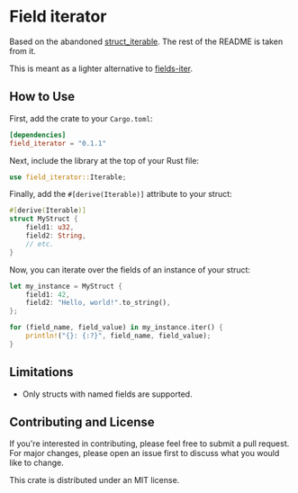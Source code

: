 # Field iterator

Based on the abandoned [struct_iterable](https://github.com/decomoraes/rust_struct_iterable). The rest of the README is taken from it.

This is meant as a lighter alternative to [fields-iter](https://github.com/ChayimFriedman2/fields-iter).

## How to Use

First, add the crate to your `Cargo.toml`:

```toml
[dependencies]
field_iterator = "0.1.1"
```

Next, include the library at the top of your Rust file:

```rust
use field_iterator::Iterable;
```

Finally, add the `#[derive(Iterable)]` attribute to your struct:

```rust
#[derive(Iterable)]
struct MyStruct {
    field1: u32,
    field2: String,
    // etc.
}
```

Now, you can iterate over the fields of an instance of your struct:

```rust
let my_instance = MyStruct {
    field1: 42,
    field2: "Hello, world!".to_string(),
};

for (field_name, field_value) in my_instance.iter() {
    println!("{}: {:?}", field_name, field_value);
}
```

## Limitations

- Only structs with named fields are supported.

## Contributing and License

If you're interested in contributing, please feel free to submit a pull request. For major changes, please open an issue first to discuss what you would like to change.

This crate is distributed under an MIT license.

